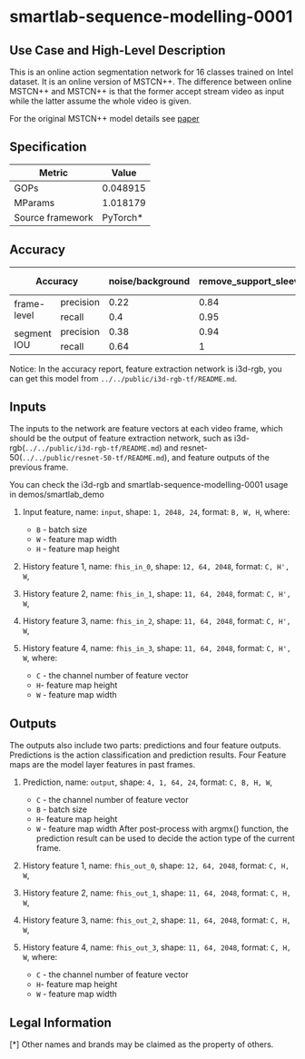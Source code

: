 # smartlab-sequence-modelling-0001

## Use Case and High-Level Description
This is an online action segmentation network for 16 classes trained on Intel dataset. It is an online version of MSTCN++. The difference between online MSTCN++ and MSTCN++ is that the former accept stream video as input while the latter assume the whole video is given.

For the original MSTCN++ model details see [paper](https://arxiv.org/abs/2006.09220)

## Specification

| Metric                          | Value                                     |
|---------------------------------|-------------------------------------------|
| GOPs                            | 0.048915                                  |
| MParams                         | 1.018179                                  |
| Source framework                | PyTorch\*                                 |

## Accuracy
<table>
    <thead>
        <tr>
            <th colspan="2">Accuracy</th>
            <th>noise/background</th>
            <th>remove_support_sleeve</th>
            <th>adjust_rider</th>
            <th>adjust_nut</th>
            <th>adjust_balancing</th>
            <th>open_box</th>
            <th>close_box</th>
            <th>choose_weight</th>
            <th>put_left</th>
            <th>put_right</th>
            <th>take_left</th>
            <th>take_right</th>
            <th>install support_sleeve</th>
            <th>mean</th>
            <th>mPR (P+R)/2</th>
        </tr>
    </thead>
    <tbody>
        <tr>
            <td rowspan=2>frame-level</td>
            <td rowspan=1>precision</td>
            <td>0.22</td>
            <td>0.84</td>
            <td>0.81</td>
            <td>0.62</td>
            <td>0.67</td>
            <td>0.87</td>
            <td>0.56</td>
            <td>0.52</td>
            <td>0.54</td>
            <td>0.74</td>
            <td>0.62</td>
            <td>0.68</td>
            <td>0.86</td>
            <td>0.66</td>
            <td rowspan=2>0.66</td>
        </tr>
        <tr>
            <td rowspan=1>recall</td>
            <td>0.4</td>
            <td>0.95</td>
            <td>0.83</td>
            <td>0.86</td>
            <td>0.43</td>
            <td>0.8</td>
            <td>0.31</td>
            <td>0.52</td>
            <td>0.68</td>
            <td>0.65</td>
            <td>0.62</td>
            <td>0.51</td>
            <td>0.92</td>
            <td>0.65</td>
        </tr>
        <tr>
            <td rowspan=2>segment IOU</td>
            <td rowspan=1>precision</td>
            <td>0.38</td>
            <td>0.94</td>
            <td>0.77</td>
            <td>0.65</td>
            <td>0.6</td>
            <td>0.85</td>
            <td>0.56</td>
            <td>0.68</td>
            <td>0.74</td>
            <td>0.88</td>
            <td>0.72</td>
            <td>0.78</td>
            <td>0.69</td>
            <td>0.7</td>
            <td rowspan=2>0.77</td>
        </tr>
        <tr>
            <td>recall</td>
            <td>0.64</td>
            <td>1</td>
            <td>0.96</td>
            <td>0.94</td>
            <td>0.62</td>
            <td>0.96</td>
            <td>0.48</td>
            <td>0.77</td>
            <td>0.91</td>
            <td>0.88</td>
            <td>0.83</td>
            <td>0.85</td>
            <td>1</td>
            <td>0.83</td>
        </tr>
    </tbody>
</table>

Notice: In the accuracy report, feature extraction network is i3d-rgb, you can get this model from `../../public/i3d-rgb-tf/README.md`.

## Inputs
The inputs to the network are feature vectors at each video frame, which should be the output of feature extraction network, such as i3d-rgb(`../../public/i3d-rgb-tf/README.md`) and resnet-50(`../../public/resnet-50-tf/README.md`), and feature outputs of the previous frame.

You can check the i3d-rgb and smartlab-sequence-modelling-0001 usage in demos/smartlab_demo

1. Input feature, name: `input`, shape: `1, 2048, 24`, format: `B, W, H`, where:

   - `B` - batch size
   - `W` - feature map width
   - `H` - feature map height

2. History feature 1, name: `fhis_in_0`, shape: `12, 64, 2048`, format: `C, H', W`,
3. History feature 2, name: `fhis_in_1`, shape: `11, 64, 2048`, format: `C, H', W`,
4. History feature 3, name: `fhis_in_2`, shape: `11, 64, 2048`, format: `C, H', W`,
5. History feature 4, name: `fhis_in_3`, shape: `11, 64, 2048`, format: `C, H', W`, where:

   - `C` - the channel number of feature vector
   - `H`- feature map height
   - `W` - feature map width

## Outputs

The outputs also include two parts: predictions and four feature outputs. Predictions is the action classification and prediction results. Four Feature maps are the model layer features in past frames.
1. Prediction, name: `output`, shape: `4, 1, 64, 24`, format: `C, B, H, W`,
   - `C` - the channel number of feature vector
   - `B` - batch size
   - `H`- feature map height
   - `W` - feature map width
After post-process with argmx() function, the prediction result can be used to decide the action type of the current frame.
2. History feature 1, name: `fhis_out_0`, shape: `12, 64, 2048`, format: `C, H, W`,
3. History feature 2, name: `fhis_out_1`, shape: `11, 64, 2048`, format: `C, H, W`,
4. History feature 3, name: `fhis_out_2`, shape: `11, 64, 2048`, format: `C, H, W`,
5. History feature 4, name: `fhis_out_3`, shape: `11, 64, 2048`, format: `C, H, W`, where:

   - `C` - the channel number of feature vector
   - `H`- feature map height
   - `W` - feature map width

## Legal Information
[*] Other names and brands may be claimed as the property of others.
